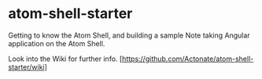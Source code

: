 atom-shell-starter
==================

Getting to know the Atom Shell, and building a sample Note taking Angular application on the Atom Shell.

Look into the Wiki for further info. [https://github.com/Actonate/atom-shell-starter/wiki]
